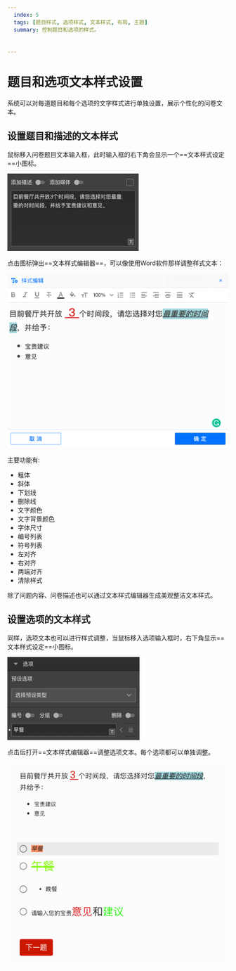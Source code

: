 ```yaml
---
  index: 5
  tags: [题目样式, 选项样式, 文本样式, 布局, 主题]
  summary: 控制题目和选项的样式。


---
```







# 题目和选项文本样式设置

系统可以对每道题目和每个选项的文字样式进行单独设置，展示个性化的问卷文本。

## 设置题目和描述的文本样式

鼠标移入问卷题目文本输入框，此时输入框的右下角会显示一个==文本样式设定==小图标。

<img src='../assets/questionLayoutSetting/05questionAndChoice/questionTextStyleAdjuest.png'>

点击图标弹出==文本样式编辑器==，可以像使用Word软件那样调整样式文本：

<img src='../assets/questionLayoutSetting/05questionAndChoice/styleEditor.png'>

主要功能有:

+ 粗体
+ 斜体
+ 下划线
+ 删除线
+ 文字颜色
+ 文字背景颜色
+ 字体尺寸
+ 编号列表
+ 符号列表
+ 左对齐
+ 右对齐
+ 两端对齐
+ 清除样式

除了问题内容、问卷描述也可以通过文本样式编辑器生成美观整洁文本样式。


## 设置选项的文本样式

同样，选项文本也可以进行样式调整，当鼠标移入选项输入框时，右下角显示==文本样式设定==小图标。

<img src='../assets/questionLayoutSetting/05questionAndChoice/choiceTextStyleAdjuest.png'>

点击后打开==文本样式编辑器==调整选项文本。每个选项都可以单独调整。

<img src='../assets/questionLayoutSetting/05questionAndChoice/styleEffect.png'>
